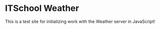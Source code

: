 <h1>ITSchool Weather</h1>

<p>This is a test site for initializing work with the Weather server in JavaScript!</p>
